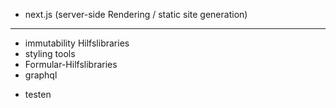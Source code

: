 - next.js (server-side Rendering / static site generation)

---

+ immutability Hilfslibraries
+ styling tools
+ Formular-Hilfslibraries
+ graphql

- testen
